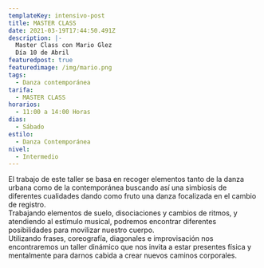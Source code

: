 ```yaml
---
templateKey: intensivo-post
title: MASTER CLASS
date: 2021-03-19T17:44:50.491Z
description: |-
  Master Class con Mario Glez
  Día 10 de Abril
featuredpost: true
featuredimage: /img/mario.png
tags:
  - Danza contemporánea
tarifa:
  - MASTER CLASS
horarios:
  - 11:00 a 14:00 Horas
dias:
  - Sábado
estilo:
  - Danza Contemporánea
nivel:
  - Intermedio
---
```

<!--StartFragment-->

El trabajo de este taller se basa en recoger elementos tanto de la danza urbana como de la contemporánea buscando así una simbiosis de diferentes cualidades dando como fruto una danza focalizada en el cambio de registro.\
Trabajando elementos de suelo, disociaciones y cambios de ritmos, y atendiendo al estímulo musical, podremos encontrar diferentes posibilidades para movilizar nuestro cuerpo.\
Utilizando frases, coreografía, diagonales e improvisación nos encontraremos un taller dinámico que nos invita a estar presentes física y mentalmente para darnos cabida a crear nuevos caminos corporales.

<!--EndFragment-->